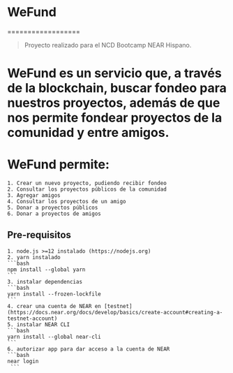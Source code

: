 # WeFund
==================
> Proyecto realizado para el NCD Bootcamp NEAR Hispano.
# WeFund es un servicio que, a través de la blockchain, buscar fondeo para nuestros proyectos, además de que nos permite fondear proyectos de la comunidad y entre amigos.

# WeFund permite:
    1. Crear un nuevo proyecto, pudiendo recibir fondeo
    2. Consultar los proyectos públicos de la comunidad
    3. Agregar amigos
    4. Consultar los proyectos de un amigo
    5. Donar a proyectos públicos
    6. Donar a proyectos de amigos

## Pre-requisitos
    1. node.js >=12 instalado (https://nodejs.org)
    2. yarn instalado
    ```bash
    npm install --global yarn
    ```
    3. instalar dependencias
    ```bash
    yarn install --frozen-lockfile
    ```
    4. crear una cuenta de NEAR en [testnet](https://docs.near.org/docs/develop/basics/create-account#creating-a-testnet-account)   
    5. instalar NEAR CLI
    ```bash
    yarn install --global near-cli
    ```
    6. autorizar app para dar acceso a la cuenta de NEAR
    ```bash
    near login
     ```
